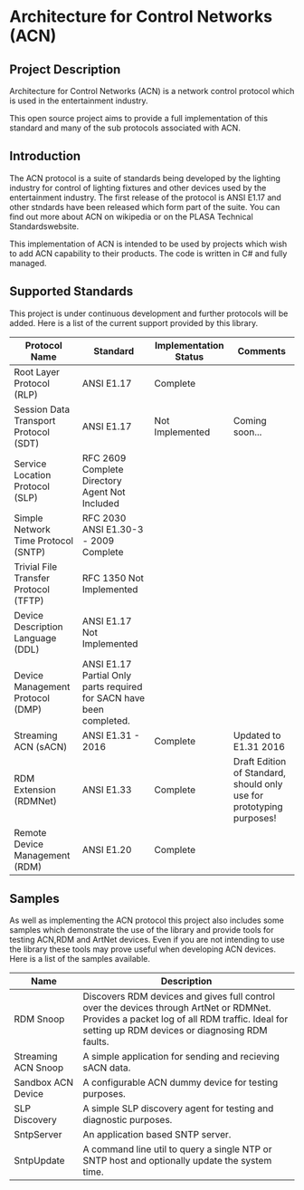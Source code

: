 # Architecture for Control Networks (ACN)

## Project Description
Architecture for Control Networks (ACN) is a network control protocol which is used in the entertainment industry. 

This open source project aims to provide a full implementation of this standard and many of the sub protocols associated with ACN.

## Introduction

The ACN protocol is a suite of standards being developed by the lighting industry for control of lighting fixtures and other devices used by the entertainment industry. The first release of the protocol is ANSI E1.17 and other stndards have been released which form part of the suite. You can find out more about ACN on wikipedia or on the PLASA Technical Standardswebsite.

This implementation of ACN is intended to be used by projects which wish to add ACN capability to their products. The code is written in C# and fully managed.

## Supported Standards

This project is under continuous development and further protocols will be added. Here is a list of the current support provided by this library.

| Protocol Name | Standard | Implementation Status | Comments |
| --- | --- | ---| --- |
| Root Layer Protocol (RLP) | ANSI E1.17 | Complete	
| Session Data Transport Protocol (SDT) | ANSI E1.17 | Not Implemented | Coming soon...
| Service Location Protocol (SLP) |	RFC 2609	Complete	Directory Agent Not Included
| Simple Network Time Protocol (SNTP) |	RFC 2030 ANSI E1.30-3 - 2009	Complete	
| Trivial File Transfer Protocol (TFTP) | RFC 1350	Not Implemented	
| Device Description Language (DDL) | ANSI E1.17	Not Implemented	
| Device Management Protocol (DMP) | ANSI E1.17	Partial	Only parts required for SACN have been completed.
| Streaming ACN (sACN) | ANSI E1.31 - 2016 | Complete | Updated to E1.31 2016	
| RDM Extension (RDMNet) | ANSI E1.33 |	Complete | Draft Edition of Standard, should only use for prototyping purposes!
| Remote Device Management (RDM) | ANSI E1.20 | Complete|	

## Samples

As well as implementing the ACN protocol this project also includes some samples which demonstrate the use of the library and provide tools for testing ACN,RDM and ArtNet devices. Even if you are not intending to use the library these tools may prove useful when developing ACN devices. Here is a list of the samples available.

| Name | Description |
| --- | --- |
| RDM Snoop	| Discovers RDM devices and gives full control over the devices through ArtNet or RDMNet. Provides a packet log of all RDM traffic. Ideal for setting up RDM devices or diagnosing RDM faults.
| Streaming ACN Snoop | A simple application for sending and recieving sACN data.
| Sandbox ACN Device | A configurable ACN dummy device for testing purposes.
| SLP Discovery | A simple SLP discovery agent for testing and diagnostic purposes.
| SntpServer | An application based SNTP server.
| SntpUpdate | A command line util to query a single NTP or SNTP host and optionally update the system time.
